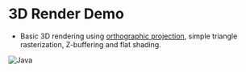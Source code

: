 # 3D Render Demo

- Basic 3D rendering using [orthographic projection](https://en.wikipedia.org/wiki/Orthographic_projection), simple triangle rasterization, Z-buffering and flat shading.

![Java](https://img.shields.io/badge/java-%23ED8B00.svg?style=for-the-badge&logo=openjdk&logoColor=white)
